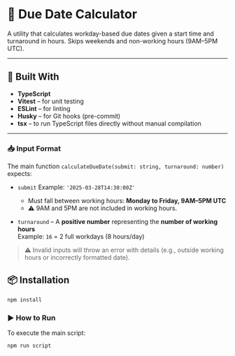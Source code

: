 # 📅 Due Date Calculator

A utility that calculates workday-based due dates given a start time and turnaround in hours. Skips weekends and non-working hours (9AM–5PM UTC).

---

## 🧰 Built With

- **TypeScript**
- **Vitest** – for unit testing
- **ESLint** – for linting
- **Husky** – for Git hooks (pre-commit)
- **tsx** – to run TypeScript files directly without manual compilation

---

### 📥 Input Format

The main function `calculateDueDate(submit: string, turnaround: number)` expects:

- `submit` 
  Example: `'2025-03-28T14:30:00Z'`  
  - Must fall between working hours: **Monday to Friday, 9AM–5PM UTC**
  - ⚠️ 9AM and 5PM are not included in working hours.


- `turnaround` – A **positive number** representing the **number of working hours**  
  Example: `16` = 2 full workdays (8 hours/day)

> ⚠️ Invalid inputs will throw an error with details (e.g., outside working hours or incorrectly formatted date).

## 📦 Installation

```bash
npm install
```

### ▶️ How to Run

To execute the main script:

```bash
npm run script
